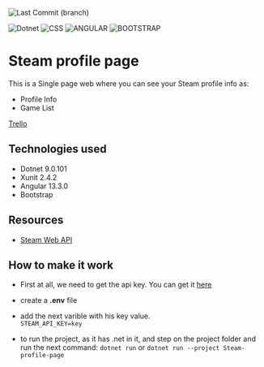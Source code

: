 ![Last Commit (branch)](https://badgen.net/github/last-commit/JacksonSan009/Steam-profile-page/master)

![Dotnet](https://img.shields.io/badge/.NET-5C2D91?style=for-the-badge&logo=.net&logoColor=white)
![CSS](https://img.shields.io/badge/CSS-239120?&style=for-the-badge&logo=css3&logoColor=white)
![ANGULAR](https://img.shields.io/badge/Angular-DD0031?style=for-the-badge&logo=angular&logoColor=white)
![BOOTSTRAP](https://img.shields.io/badge/Bootstrap-563D7C?style=for-the-badge&logo=bootstrap&logoColor=white)

# Steam profile page

This is a Single page web where you can see your Steam profile info as:

- Profile Info
- Game List

[Trello](https://trello.com/b/tYfvrFNz/steam-project)

## Technologies used

- Dotnet 9.0.101
- Xunit 2.4.2
- Angular 13.3.0
- Bootstrap

## Resources

- [Steam Web API](https://developer.valvesoftware.com/wiki/Steam_Web_API)

## How to make it work

- First at all, we need to get the api key. You can get it [here](https://steamcommunity.com/dev/apikey)
- create a **.env** file
- add the next varible with his key value.<br>
  `STEAM_API_KEY=key`

- to run the project, as it has .net in it, and step on the project folder and run the next command: `dotnet run` or `dotnet run --project Steam-profile-page`
